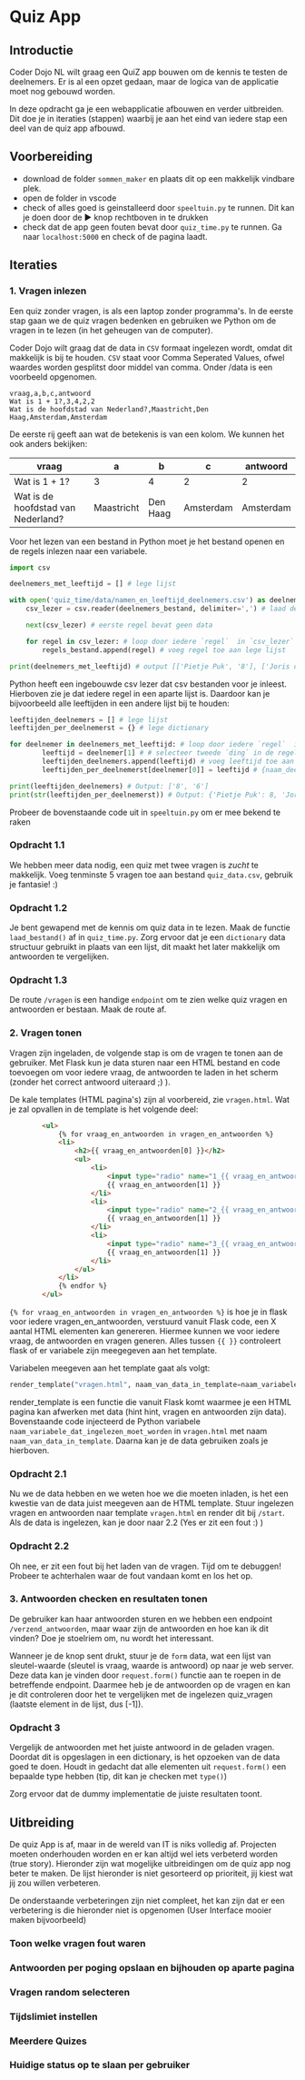# Quiz App

## Introductie
Coder Dojo NL wilt graag een QuiZ app bouwen om de kennis te testen de deelnemers. Er is al een opzet gedaan, maar de logica van de applicatie moet nog gebouwd worden.

In deze opdracht ga je een webapplicatie afbouwen en verder uitbreiden. Dit doe je in iteraties (stappen) waarbij je aan het eind van iedere stap een deel van de quiz app afbouwd.

## Voorbereiding
- download de folder `sommen_maker` en plaats dit op een makkelijk vindbare plek.
- open de folder in vscode
- check of alles goed is geinstalleerd door `speeltuin.py` te runnen. Dit kan je doen door de ▶️ knop rechtboven in te drukken
- check dat de app geen fouten bevat door `quiz_time.py` te runnen. Ga naar `localhost:5000` en check of de pagina laadt.

## Iteraties

### 1. Vragen inlezen
Een quiz zonder vragen, is als een laptop zonder programma's. In de eerste stap gaan we de quiz vragen bedenken en gebruiken we Python om de vragen in te lezen (in het geheugen van de computer).

Coder Dojo wilt graag dat de data in `CSV` formaat ingelezen wordt, omdat dit makkelijk is bij te houden. `CSV` staat voor Comma Seperated Values, ofwel waardes worden gesplitst door middel van comma. Onder /data is een voorbeeld opgenomen. 

```CSV
vraag,a,b,c,antwoord
Wat is 1 + 1?,3,4,2,2
Wat is de hoofdstad van Nederland?,Maastricht,Den Haag,Amsterdam,Amsterdam
```
De eerste rij geeft aan wat de betekenis is van een kolom. We kunnen het ook anders bekijken:

vraag                               | a         | b         | c         | antwoord |
----------------------------------- |-----------|-----------|-----------|----------|
Wat is 1 + 1?                       | 3         | 4         | 2         | 2        |
Wat is de hoofdstad van Nederland?  | Maastricht| Den Haag  | Amsterdam | Amsterdam|

Voor het lezen van een bestand in Python moet je het bestand openen en de regels inlezen naar een variabele.

```Python
import csv

deelnemers_met_leeftijd = [] # lege lijst

with open('quiz_time/data/namen_en_leeftijd_deelnemers.csv') as deelnemers_bestand: # deze regelt open het bestand
    csv_lezer = csv.reader(deelnemers_bestand, delimiter=',') # laad de data

    next(csv_lezer) # eerste regel bevat geen data

    for regel in csv_lezer: # loop door iedere `regel`  in `csv_lezer`
        regels_bestand.append(regel) # voeg regel toe aan lege lijst

print(deelnemers_met_leeftijd) # output [['Pietje Puk', '8'], ['Joris de groen', '6']]
```

Python heeft een ingebouwde csv lezer dat csv bestanden voor je inleest. Hierboven zie je dat iedere regel in een aparte lijst is. Daardoor kan je bijvoorbeeld alle leeftijden in een andere lijst bij te houden:

```python
leeftijden_deelnemers = [] # lege lijst
leeftijden_per_deelnemerst = {} # lege dictionary

for deelnemer in deelnemers_met_leeftijd: # loop door iedere `regel`  in `csv_lezer`
        leeftijd = deelnemer[1] # # selecteer tweede `ding` in de regel. Ja computers tellen vanaf 0 ;)
        leeftijden_deelnemers.append(leeftijd) # voeg leeftijd toe aan lijst
        leeftijden_per_deelnemerst[deelnemer[0]] = leeftijd # {naam_deelnemer:leeftijd_deelnemer}

print(leeftijden_deelnemers) # Output: ['8', '6']
print(str(leeftijden_per_deelnemerst)) # Output: {'Pietje Puk': 8, 'Joris de groen': 6}
```

Probeer de bovenstaande code uit in `speeltuin.py` om er mee bekend te raken

### Opdracht 1.1
We hebben meer data nodig, een quiz met twee vragen is *zucht* te makkelijk. Voeg tenminste 5 vragen toe aan bestand `quiz_data.csv`, gebruik je fantasie! :)

### Opdracht 1.2
Je bent gewapend met de kennis om quiz data in te lezen. Maak de functie `laad_bestand()` af in `quiz_time.py`. Zorg ervoor dat je een `dictionary` data structuur gebruikt in plaats van een lijst, dit maakt het later makkelijk om antwoorden te vergelijken. 

### Opdracht 1.3
De route `/vragen` is een handige `endpoint` om te zien welke quiz vragen en antwoorden er bestaan. Maak de route af. 

### 2. Vragen tonen
Vragen zijn ingeladen, de volgende stap is om de vragen te tonen aan de gebruiker. Met Flask kun je data sturen naar een HTML bestand en code toevoegen om voor iedere vraag, de antwoorden te laden in het scherm (zonder het correct antwoord uiteraard ;) ). 

De kale templates (HTML pagina's) zijn al voorbereid, zie `vragen.html`. Wat je zal opvallen in de template is het volgende deel: 

```HTML
        <ul>
            {% for vraag_en_antwoorden in vragen_en_antwoorden %}
            <li>
                <h2>{{ vraag_en_antwoorden[0] }}</h2>
                <ul>
                    <li>
                        <input type="radio" name="1_{{ vraag_en_antwoorden[0] }}" value="{{ vraag_en_antwoorden[1] }}">
                        {{ vraag_en_antwoorden[1] }}
                    </li>
                    <li>
                        <input type="radio" name="2_{{ vraag_en_antwoorden[0] }}" value="{{ vraag_en_antwoorden[1] }}">
                        {{ vraag_en_antwoorden[1] }}
                    </li>
                    <li>
                        <input type="radio" name="3_{{ vraag_en_antwoorden[0] }}" value="{{ vraag_en_antwoorden[1] }}">
                        {{ vraag_en_antwoorden[1] }}
                    </li>
                </ul>
            </li>
            {% endfor %}
        </ul>
```

`{% for vraag_en_antwoorden in vragen_en_antwoorden %}` is hoe je in flask voor iedere vragen_en_antwoorden, verstuurd vanuit Flask code, een X aantal HTML elementen kan genereren. Hiermee kunnen we voor iedere vraag, de antwoorden en vragen generen. Alles tussen `{{ }}` controleert flask of er variabele zijn meegegeven aan het template.

Variabelen meegeven aan het template gaat als volgt: 

```Python
render_template("vragen.html", naam_van_data_in_template=naam_variabele_dat_ingelezen_moet_worden, naam_van_data_in_template2=naam_variabele_dat_ingelezen_moet_worden2, ...)
```

render_template is een functie die vanuit Flask komt waarmee je een HTML pagina kan afwerken met data (hint hint, vragen en antwoorden zijn data). Bovenstaande code injecteerd de Python variabele `naam_variabele_dat_ingelezen_moet_worden` in `vragen.html` met naam `naam_van_data_in_template`. Daarna kan je de data gebruiken zoals je hierboven.

### Opdracht 2.1
Nu we de data hebben en we weten hoe we die moeten inladen, is het een kwestie van de data juist meegeven aan de HTML template. Stuur ingelezen vragen en antwoorden naar template `vragen.html` en render dit bij `/start`. Als de data is ingelezen, kan je door naar 2.2 (Yes er zit een fout :) )

### Opdracht 2.2
Oh nee, er zit een fout bij het laden van de vragen. Tijd om te debuggen! Probeer te achterhalen waar de fout vandaan komt en los het op.

### 3. Antwoorden checken en resultaten tonen
De gebruiker kan haar antwoorden sturen en we hebben een endpoint `/verzend_antwoorden`, maar waar zijn de antwoorden en hoe kan ik dit vinden? Doe je stoelriem om, nu wordt het interessant.

Wanneer je de knop sent drukt, stuur je de `form` data, wat een lijst van sleutel-waarde (sleutel is vraag, waarde is antwoord) op naar je web server. Deze data kan je vinden door `request.form()` functie aan te roepen in de betreffende endpoint. Daarmee heb je de antwoorden op de vragen en kan je dit controleren door het te vergelijken met de ingelezen quiz_vragen (laatste element in de lijst, dus [-1]).

### Opdracht 3
Vergelijk de antwoorden met het juiste antwoord in de geladen vragen. Doordat dit is opgeslagen in een dictionary, is het opzoeken van de data goed te doen. Houdt in gedacht dat alle elementen uit `request.form()` een bepaalde type hebben (tip, dit kan je checken met `type()`)

Zorg ervoor dat de dummy implementatie de juiste resultaten toont.

## Uitbreiding
De quiz App is af, maar in de wereld van IT is niks volledig af. Projecten moeten onderhouden worden en er kan altijd wel iets verbeterd worden (true story). Hieronder zijn wat mogelijke uitbreidingen om de quiz app nog beter te maken. De lijst hieronder is niet gesorteerd op prioriteit, jij kiest wat jij zou willen verbeteren.

De onderstaande verbeteringen zijn niet compleet, het kan zijn dat er een verbetering is die hieronder niet is opgenomen (User Interface mooier maken bijvoorbeeld)

### Toon welke vragen fout waren

### Antwoorden per poging opslaan en bijhouden op aparte pagina

### Vragen random selecteren

### Tijdslimiet instellen

### Meerdere Quizes

### Huidige status op te slaan per gebruiker

